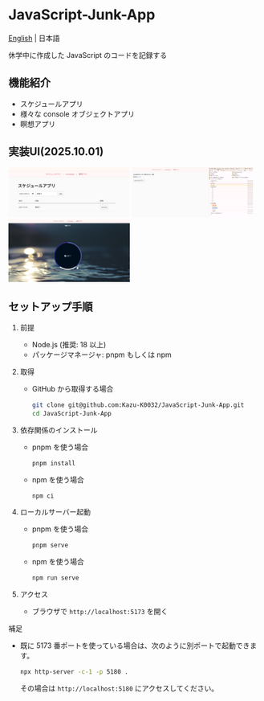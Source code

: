 # JavaScript-Junk-App

[English](./docs/lang/en.md) | 日本語

休学中に作成した JavaScript のコードを記録する

## 機能紹介

- スケジュールアプリ
- 様々な console オブジェクトアプリ
- 瞑想アプリ

## 実装UI(2025.10.01)

<img src="./docs/images/ui-1.png" width=48% />
<img src="./docs/images/ui-2.png" width=48% />
<img src="./docs/images/ui-3.png" width=48% />

## セットアップ手順

1. 前提

   - Node.js (推奨: 18 以上)
   - パッケージマネージャ: pnpm もしくは npm

2. 取得

   - GitHub から取得する場合
     ```bash
     git clone git@github.com:Kazu-K0032/JavaScript-Junk-App.git
     cd JavaScript-Junk-App
     ```

3. 依存関係のインストール

   - pnpm を使う場合
     ```bash
     pnpm install
     ```
   - npm を使う場合
     ```bash
     npm ci
     ```

4. ローカルサーバー起動

   - pnpm を使う場合
     ```bash
     pnpm serve
     ```
   - npm を使う場合
     ```bash
     npm run serve
     ```

5. アクセス
   - ブラウザで `http://localhost:5173` を開く

補足

- 既に 5173 番ポートを使っている場合は、次のように別ポートで起動できます。
  ```bash
  npx http-server -c-1 -p 5180 .
  ```
  その場合は `http://localhost:5180` にアクセスしてください。
